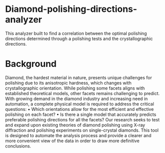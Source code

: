 # Diamond-polishing-directions-analyzer
This analyzer built to find a correlation between the optimal polishing directions determined through a polishing tests and the crystallographic directions. 

# Background
Diamond, the hardest material in nature, presents unique challenges for polishing due to its anisotropic
hardness, which changes with crystallographic orientation. While polishing some facets aligns with established
theoretical models, other facets remains challenging to predict. With growing demand in the diamond industry
and increasing need in automation, a complete physical model is required to address the critical questions:
• Which orientations allow for the most efficient and effective polishing on each facet?
• Is there a single model that accurately predicts preferable polishing directions for all the facets?
Our research seeks to test and expand upon existing theories of diamond polishing using X-ray diffraction and
polishing experiments on single-crystal diamonds. 
This tool is designed to automate the analysis process and provide a clearer and more convenient view of the data in order to draw more definitive conclusions.
